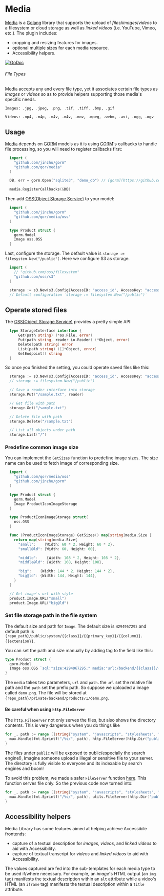 # Media

[Media](https://github.com/qor/media) is a [Golang](http://golang.org/) library that supports the upload of *files*/*images*/*videos* to a filesystem or cloud storage as well as *linked videos* (i.e. YouTube, Vimeo, etc.). The plugin includes:

- cropping and resizing features for images.
- optional multiple sizes for each media resource.
- Accessibility helpers.

[![GoDoc](https://godoc.org/github.com/qor/media?status.svg)](https://godoc.org/github.com/qor/media)

###### File Types

[Media](https://github.com/qor/media) accepts any and every file type, yet it associates certain file types as *images* or *videos* so as to provide helpers supporting those media's specific needs.


    Images: .jpg, .jpeg, .png, .tif, .tiff, .bmp, .gif

    Videos: .mp4, .m4p, .m4v, .m4v, .mov, .mpeg, .webm, .avi, .ogg, .ogv


## Usage

[Media](https://github.com/qor/media) depends on [GORM](https://github.com/jinzhu/gorm) models as it is using [GORM](https://github.com/jinzhu/gorm)'s callbacks to handle file processing, so you will need to register callbacks first:

```go
  import (
    "github.com/jinzhu/gorm"
    "github.com/qor/media"
  )

  DB, err = gorm.Open("sqlite3", "demo_db") // [gorm](https://github.com/jinzhu/gorm)

  media.RegisterCallbacks(&DB)
```

Then add [OSS(Object Storage Service)](https://github.com/qor/oss) to your model:

```go
  import (
    "github.com/jinzhu/gorm"
    "github.com/qor/media/oss"
  )

  type Product struct {
    gorm.Model
    Image oss.OSS
  }
```

Last, configure the storage. The default value is `storage := filesystem.New("/public")`. Here we configure S3 as storage.

```go
  import (
    // "github.com/oss/filesystem"
    "github.com/oss/s3"
  )

  storage := s3.New(s3.Config{AccessID: "access_id", AccessKey: "access_key", Region: "region", Bucket: "bucket", Endpoint: "cdn.getqor.com", ACL: aws.BucketCannedACLPublicRead})
  // Default configuration `storage := filesystem.New("/public")`
```

## Operate stored files

The [OSS(Object Storage Service)](https://github.com/qor/oss) provides a pretty simple API

```go
  type StorageInterface interface {
      Get(path string) (*os.File, error)
      Put(path string, reader io.Reader) (*Object, error)
      Delete(path string) error
      List(path string) ([]*Object, error)
      GetEndpoint() string
  }
```

So once you finished the setting, you could operate saved files like this:

```go
  storage := s3.New(s3.Config{AccessID: "access_id", AccessKey: "access_key", Region: "region", Bucket: "bucket", Endpoint: "cdn.getqor.com", ACL: aws.BucketCannedACLPublicRead})
  // storage := filesystem.New("/public")

  // Save a reader interface into storage
  storage.Put("/sample.txt", reader)

  // Get file with path
  storage.Get("/sample.txt")

  // Delete file with path
  storage.Delete("/sample.txt")

  // List all objects under path
  storage.List("/")
```

### Predefine common image size

You can implement the `GetSizes` function to predefine image sizes. The size name can be used to fetch image of corresponding size.

```go
  import (
    "github.com/qor/media/oss"
    "github.com/jinzhu/gorm"
  )

  type Product struct {
    gorm.Model
    Image ProductIconImageStorage
  }

  type ProductIconImageStorage struct{
    oss.OSS
  }

  func (ProductIconImageStorage) GetSizes() map[string]media.Size {
    return map[string]media.Size{
      "small":    {Width: 60 * 2, Height: 60 * 2},
      "small@ld": {Width: 60, Height: 60},

      "middle":    {Width: 108 * 2, Height: 108 * 2},
      "middle@ld": {Width: 108, Height: 108},

      "big":    {Width: 144 * 2, Height: 144 * 2},
      "big@ld": {Width: 144, Height: 144},
    }
  }

  // Get image's url with style
  product.Image.URL("small")
  product.Image.URL("big@ld")
```

### Set file storage path in the file system

The default size and path for `Image`. The default size is `4294967295` and default path is `{repo_path}/public/system/{{class}}/{{primary_key}}/{{column}}.{{extension}}`.

You can set the path and size manually by adding tag to the field like this:

```go
type Product struct {
  gorm.Model
  Image oss.OSS `sql:"size:4294967295;" media:"url:/backend/{{class}}/{{primary_key}}/{{column}}.{{extension}};path:./private"`
}
```

The `media` takes two parameters, `url` and `path`. the `url` set the relative file path and the `path` set the prefix path. So suppose we uploaded a image called `demo.png`. The file will be stored at `{repo_path}/private/backend/products/1/demo.png`.

#### Be careful when using `http.FileServer`

The `http.FileServer` not only serves the files, but also shows the directory contents. This is very dangerous when you do things like

```go
for _, path := range []string{"system", "javascripts", "stylesheets", "images"} {
  mux.Handle(fmt.Sprintf("/%s/", path), http.FileServer(http.Dir("public")))
}
```

The files under `public` will be exposed to public(especially the search engine!), Imagine someone upload a illegal or sensitive file to your server. The directory is fully visible to everyone and its indexable by search engines and boom!

To avoid this problem, we made a safer `FileServer` function [here](https://github.com/qor/qor/blob/master/utils/utils.go#L176). This function serves file only. So the previous code now turned into:

```go
for _, path := range []string{"system", "javascripts", "stylesheets", "images"} {
  mux.Handle(fmt.Sprintf("/%s/", path), utils.FileServer(http.Dir("public")))
}
```

## Accessibility helpers

Media Library has some features aimed at helping achieve Accessibile frontends:

- capture of a textual description for *images*, *videos*, and *linked videos* to aid with Accessibility.
- capture of textual transcript for *videos* and *linked videos* to aid with Accessibility.

The values captured are fed into the sub-templates for each media type to be used if/where necessary. For example, an *image*'s HTML output (an `img` tag) manifests the textual description within an `alt` attribute while a video's HTML (an `iframe` tag) manifests the textual description within a `title` attribute.
